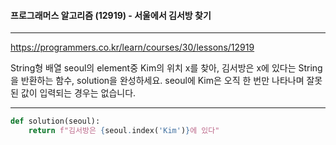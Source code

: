 #### 프로그래머스 알고리즘 (12919) - 서울에서 김서방 찾기

---

https://programmers.co.kr/learn/courses/30/lessons/12919

String형 배열 seoul의 element중 Kim의 위치 x를 찾아, 김서방은 x에 있다는 String을 반환하는 함수, solution을 완성하세요. seoul에 Kim은 오직 한 번만 나타나며 잘못된 값이 입력되는 경우는 없습니다.

---



```python
def solution(seoul):
    return f"김서방은 {seoul.index('Kim')}에 있다"
```

